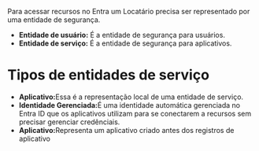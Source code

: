 Para acessar recursos no Entra um Locatário precisa ser representado por uma entidade de segurança.

<ul>
<li><strong>Entidade de usuário:</strong> É a entidade de segurança para usuários.</li>
<li><strong>Entidade de serviço:</strong> É a entidade de segurança para aplicativos.</li>
</ul>

<h1>Tipos de entidades de serviço</h1>

<ul>
<li><strong>Aplicativo:</strong>Essa é a representação local de uma entidade de serviço.</li>
<li><strong>Identidade Gerenciada:</strong>É uma identidade automática gerenciada no Entra ID que os aplicativos utilizam para se conectarem a recursos sem precisar gerenciar credênciais.</li>
<li><strong>Aplicativo:</strong>Representa um aplicativo criado antes dos registros de aplicativo</li>
</ul>

